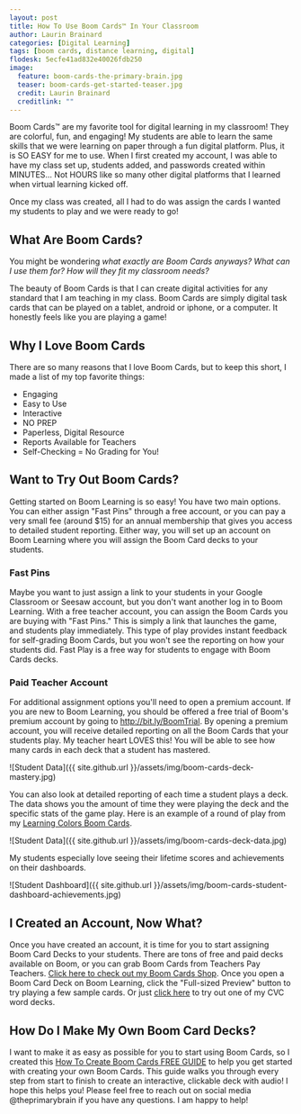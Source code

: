 ```yaml
---
layout: post
title: How To Use Boom Cards™ In Your Classroom
author: Laurin Brainard
categories: [Digital Learning]
tags: [boom cards, distance learning, digital]
flodesk: 5ecfe41ad832e40026fdb250
image:
  feature: boom-cards-the-primary-brain.jpg
  teaser: boom-cards-get-started-teaser.jpg
  credit: Laurin Brainard
  creditlink: ""
---
```

Boom Cards™ are my favorite tool for digital learning in my classroom! They are colorful, fun, and engaging! My students are able to learn the same skills that we were learning on paper through a fun digital platform. Plus, it is SO EASY for me to use. When I first created my account, I was able to have my class set up, students added, and passwords created within MINUTES... Not HOURS like so many other digital platforms that I learned when virtual learning kicked off. 

Once my class was created, all I had to do was assign the cards I wanted my students to play and we were ready to go! 

## What Are Boom Cards?
You might be wondering *what exactly are Boom Cards anyways? What can I use them for? How will they fit my classroom needs?* 

The beauty of Boom Cards is that I can create digital activities for any standard that I am teaching in my class. Boom Cards are simply digital task cards that can be played on a tablet, android or iphone, or a computer. It honestly feels like you are playing a game! 

## Why I Love Boom Cards
There are so many reasons that I love Boom Cards, but to keep this short, I made a list of my top favorite things:
- Engaging
- Easy to Use
- Interactive
- NO PREP
- Paperless, Digital Resource
- Reports Available for Teachers
- Self-Checking = No Grading for You!

## Want to Try Out Boom Cards?
Getting started on Boom Learning is so easy! You have two main options. You can either assign "Fast Pins" through a free account, or you can pay a very small fee (around $15) for an annual membership that gives you access to detailed student reporting. Either way, you will set up an account on Boom Learning where you will assign the Boom Card decks to your students. 

### Fast Pins
Maybe you want to just assign a link to your students in your Google Classroom or Seesaw account, but you don't want another log in to Boom Learning. With a free teacher account, you can assign the Boom Cards you are buying with "Fast Pins." This is simply a link that launches the game, and students play immediately. This type of play provides instant feedback for self-grading Boom Cards, but you won't see the reporting on how your students did. Fast Play is a free way for students to engage with Boom Cards decks. 

### Paid Teacher Account
For additional assignment options you'll need to open a premium account. If you are new to Boom Learning, you should be offered a free trial of Boom's premium account by going to http://bit.ly/BoomTrial. By opening a premium account, you will receive detailed reporting on all the Boom Cards that your students play. My teacher heart LOVES this! You will be able to see how many cards in each deck that a student has mastered. 

![Student Data]({{ site.github.url }}/assets/img/boom-cards-deck-mastery.jpg)

You can also look at detailed reporting of each time a student plays a deck. The data shows you the amount of time they were playing the deck and the specific stats of the game play. Here is an example of a round of play from my [Learning Colors Boom Cards](https://wow.boomlearning.com/deck/learning-colors-gSe5egFpkLoqpxFsX).

![Student Data]({{ site.github.url }}/assets/img/boom-cards-deck-data.jpg)

My students especially love seeing their lifetime scores and achievements on their dashboards. 

![Student Dashboard]({{ site.github.url }}/assets/img/boom-cards-student-dashboard-achievements.jpg)

## I Created an Account, Now What?
Once you have created an account, it is time for you to start assigning Boom Card Decks to your students. There are tons of free and paid decks available on Boom, or you can grab Boom Cards from Teachers Pay Teachers. [Click here to check out my Boom Cards Shop](https://wow.boomlearning.com/author/theprimarybrain?ref=blogquickstart). Once you open a Boom Card Deck on Boom Learning, click the "Full-sized Preview" button to try playing a few sample cards. Or just [click here](https://wow.boomlearning.com/deck/q-H6TDmkrAmPFvsG6YE?ref=tpt) to try out one of my CVC word decks. 

## How Do I Make My Own Boom Card Decks?
I want to make it as easy as possible for you to start using Boom Cards, so I created this [How To Create Boom Cards FREE GUIDE](https://www.teacherspayteachers.com/Product/How-To-Create-Boom-Cards-The-Complete-Guide-to-Getting-Started-6176382) to help you get started with creating your own Boom Cards. This guide walks you through every step from start to finish to create an interactive, clickable deck with audio! I hope this helps you! Please feel free to reach out on social media @theprimarybrain if you have any questions. I am happy to help!